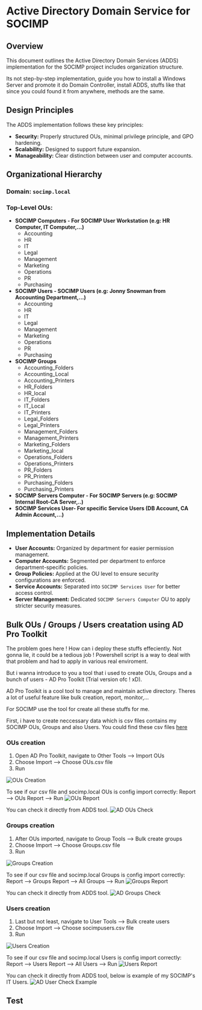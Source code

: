 # Active Directory Domain Service for SOCIMP

## Overview

This document outlines the Active Directory Domain Services (ADDS) implementation for the SOCIMP project includes organization structure. 

Its not step-by-step implementation, guide you how to install a Windows Server and promote it do Domain Controller, install ADDS, stuffs like that since you could found it from anywhere, methods are the same.

## Design Principles

The ADDS implementation follows these key principles:

- **Security:** Properly structured OUs, minimal privilege principle, and GPO hardening.
- **Scalability:** Designed to support future expansion.
- **Manageability:** Clear distinction between user and computer accounts.

## Organizational Hierarchy

### **Domain:** `socimp.local`

### **Top-Level OUs:**

- **SOCIMP Computers - For SOCIMP User Workstation (e.g: HR Computer, IT Computer,...)**
  - Accounting
  - HR
  - IT
  - Legal
  - Management
  - Marketing
  - Operations
  - PR
  - Purchasing
- **SOCIMP Users - SOCIMP Users (e.g: Jonny Snowman from Accounting Department,...)**
  - Accounting
  - HR
  - IT
  - Legal
  - Management
  - Marketing
  - Operations
  - PR
  - Purchasing
- **SOCIMP Groups**
  - Accounting_Folders
  - Accounting_Local
  - Accounting_Printers
  - HR_Folders
  - HR_local
  - IT_Folders
  - IT_Local
  - IT_Printers
  - Legal_Folders
  - Legal_Printers
  - Management_Folders
  - Management_Printers
  - Marketing_Folders
  - Marketing_local
  - Operations_Folders
  - Operations_Printers
  - PR_Folders
  - PR_Printers
  - Purchasing_Folders
  - Purchasing_Printers
- **SOCIMP Servers Computer - For SOCIMP Servers (e.g: SOCIMP Internal Root-CA Server,..)**
- **SOCIMP Services User- For specific Service Users (DB Account, CA Admin Account,...)**

## Implementation Details

- **User Accounts:** Organized by department for easier permission management.
- **Computer Accounts:** Segmented per department to enforce department-specific policies.
- **Group Policies:** Applied at the OU level to ensure security configurations are enforced.
- **Service Accounts:** Separated into `SOCIMP Services User` for better access control.
- **Server Management:** Dedicated `SOCIMP Servers Computer` OU to apply stricter security measures.

## Bulk OUs / Groups / Users creatation using AD Pro Toolkit

The problem goes here ! How can i deploy these stuffs effeciently. Not gonna lie, it could be a tedious job ! Powershell script is a way to deal with that problem and had to apply in various real enviroment. 

But i wanna introduce to you a tool that i used to create OUs, Groups and a bunch of users - AD Pro Toolkit (Trial version ofc ! xD).

AD Pro Toolkit is a cool tool to manage and maintain active directory. Theres a lot of useful feature like bulk creation, report, monitor,...

For SOCIMP use the tool for create all these stuffs for me.

First, i have to create neccessary data which is csv files contains my SOCIMP OUs, Groups and also Users. You could find these csv files [here](https://github.com/phamthanhsang-cs/SOC-in-my-Pocket/tree/main/.build/active-directory)


### OUs creation

1. Open AD Pro Toolkit, navigate to Other Tools --> Import OUs
2. Choose Import --> Choose OUs.csv file
3. Run
   
![OUs Creation](https://github.com/phamthanhsang-cs/SOC-in-my-Pocket/blob/main/images/active-directory/OUs-creation.png)

To see if our csv file and socimp.local OUs is config import correctly: Report --> OUs Report --> Run
![OUs Report](https://github.com/phamthanhsang-cs/SOC-in-my-Pocket/blob/main/images/active-directory/OUs-report.png)

You can check it directly from ADDS tool.
![AD OUs Check](https://github.com/phamthanhsang-cs/SOC-in-my-Pocket/blob/main/images/active-directory/AD-OUs-Check.png)

### Groups creation
1. After OUs imported, navigate to Group Tools --> Bulk create groups
2. Choose Import --> Choose Groups.csv file
3. Run

![Groups Creation](https://github.com/phamthanhsang-cs/SOC-in-my-Pocket/blob/main/images/active-directory/Groups-creation.png)

To see if our csv file and socimp.local Groups is config import correctly: Report --> Groups Report --> All Groups --> Run
![Groups Report](https://github.com/phamthanhsang-cs/SOC-in-my-Pocket/blob/main/images/active-directory/Groups-report.png)

You can check it directly from ADDS tool.
![AD Groups Check](https://github.com/phamthanhsang-cs/SOC-in-my-Pocket/blob/main/images/active-directory/AD-Groups-Check.png)

### Users creation
1. Last but not least, navigate to User Tools --> Bulk create users
2. Choose Import --> Choose socimpusers.csv file
3. Run

![Users Creation](https://github.com/phamthanhsang-cs/SOC-in-my-Pocket/blob/main/images/active-directory/Users-creation.png)

To see if our csv file and socimp.local Users is config import correctly: Report --> Users Report --> All Users --> Run
![Users Report](https://github.com/phamthanhsang-cs/SOC-in-my-Pocket/blob/main/images/active-directory/Users-report.png)

You can check it directly from ADDS tool, below is example of my SOCIMP's IT Users.
![AD User Check Example](https://github.com/phamthanhsang-cs/SOC-in-my-Pocket/blob/main/images/active-directory/AD-Users-Check.png)

## Test

